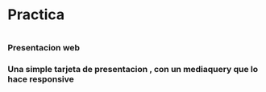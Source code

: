 <h1>Practica<h1>

<h3>Presentacion web<h3>

<p>Una simple tarjeta de presentacion , con un mediaquery que lo hace responsive<p>
